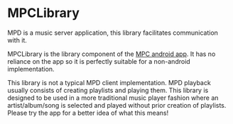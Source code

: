 MPCLibrary
==========

MPD is a music server application, this library facilitates communication with it.

MPCLibrary is the library component of the <a href="https://github.com/thelollies/MPC">MPC android app</a>. It has no reliance on the app so it is perfectly suitable for a non-android implementation. 

This library is not a typical MPD client implementation. MPD playback usually consists of creating playlists and playing them. This library is designed to be used in a more traditional music player fashion where an artist/album/song is selected and played without prior creation of playlists. Please try the app for a better idea of what this means!
